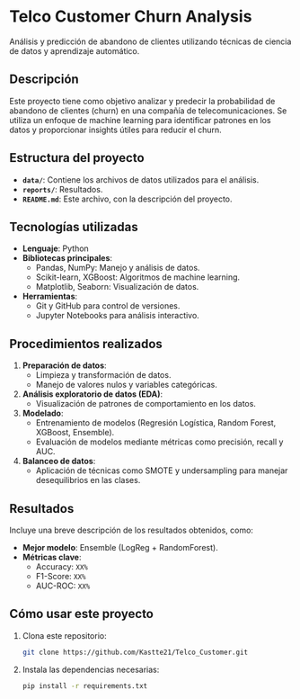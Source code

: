 # Telco Customer Churn Analysis

Análisis y predicción de abandono de clientes utilizando técnicas de ciencia de datos y aprendizaje automático.

## Descripción

Este proyecto tiene como objetivo analizar y predecir la probabilidad de abandono de clientes (churn) en una compañía de telecomunicaciones. Se utiliza un enfoque de machine learning para identificar patrones en los datos y proporcionar insights útiles para reducir el churn.

## Estructura del proyecto

- **`data/`**: Contiene los archivos de datos utilizados para el análisis.
- **`reports/`**: Resultados.
- **`README.md`**: Este archivo, con la descripción del proyecto.

## Tecnologías utilizadas

- **Lenguaje**: Python
- **Bibliotecas principales**:
  - Pandas, NumPy: Manejo y análisis de datos.
  - Scikit-learn, XGBoost: Algoritmos de machine learning.
  - Matplotlib, Seaborn: Visualización de datos.
- **Herramientas**:
  - Git y GitHub para control de versiones.
  - Jupyter Notebooks para análisis interactivo.

## Procedimientos realizados

1. **Preparación de datos**: 
   - Limpieza y transformación de datos.
   - Manejo de valores nulos y variables categóricas.
2. **Análisis exploratorio de datos (EDA)**:
   - Visualización de patrones de comportamiento en los datos.
3. **Modelado**:
   - Entrenamiento de modelos (Regresión Logística, Random Forest, XGBoost, Ensemble).
   - Evaluación de modelos mediante métricas como precisión, recall y AUC.
4. **Balanceo de datos**:
   - Aplicación de técnicas como SMOTE y undersampling para manejar desequilibrios en las clases.

## Resultados

Incluye una breve descripción de los resultados obtenidos, como:
- **Mejor modelo**: Ensemble (LogReg + RandomForest).
- **Métricas clave**:
  - Accuracy: `XX%`
  - F1-Score: `XX%`
  - AUC-ROC: `XX%`

## Cómo usar este proyecto

1. Clona este repositorio:
   ```bash
   git clone https://github.com/Kastte21/Telco_Customer.git
   
2. Instala las dependencias necesarias:
   ```bash
   pip install -r requirements.txt
